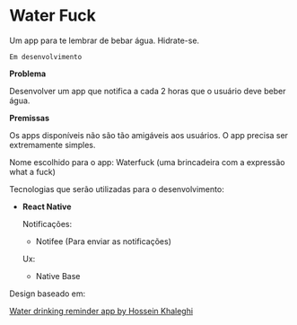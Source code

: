
# Water Fuck

Um app para te lembrar de bebar água. Hidrate-se.

````
Em desenvolvimento
````

**Problema**

Desenvolver um app que notifica a cada 2 horas que o usuário deve beber água.


**Premissas**

Os apps disponíveis não são tão amigáveis aos usuários. O app precisa ser extremamente simples. 

Nome escolhido para o app: Waterfuck (uma brincadeira com a expressão what a fuck)

Tecnologias que serão utilizadas para o desenvolvimento:

- **React Native**
    
    Notificações:
    
    - Notifee (Para enviar as notificações)
    
    Ux:
    
    - Native Base


Design baseado em:

[Water drinking reminder app by Hossein Khaleghi ](https://dribbble.com/shots/20104250-Water-drinking-reminder-app)